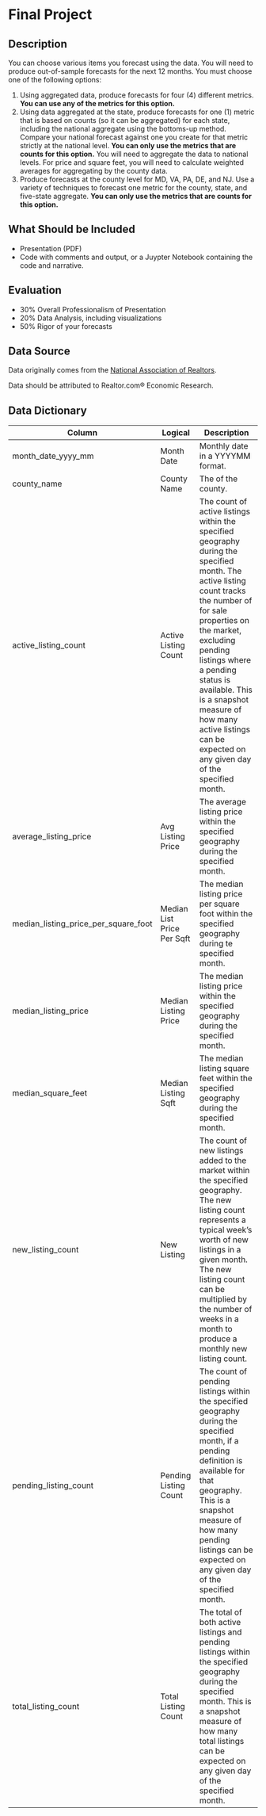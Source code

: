 # Final Project

## Description
You can choose various items you forecast using the data. You will need to produce out-of-sample forecasts for the next 12 months. You must choose one of the following options:

1. Using aggregated data, produce forecasts for four (4) different metrics. **You can use any of the metrics for this option.**
2. Using data aggregated at the state, produce forecasts for one (1) metric that is based on counts (so it can be aggregated) for each state, including the national aggregate using the bottoms-up method. Compare your national forecast against one you create for that metric strictly at the national level. **You can only use the metrics that are counts for this option.** You will need to aggregate the data to national levels. For price and square feet, you will need to calculate weighted averages for aggregating by the county data.
3. Produce forecasts at the county level for MD, VA, PA, DE, and NJ. Use a variety of techniques to forecast one metric for the county, state, and five-state aggregate. **You can only use the metrics that are counts for this option.**

## What Should be Included
- Presentation (PDF)
- Code with comments and output, or a Juypter Notebook containing the code and narrative.

## Evaluation
- 30% Overall Professionalism of Presentation
- 20% Data Analysis, including visualizations
- 50% Rigor of your forecasts

## Data Source
Data originally comes from the [National Association of Realtors](https://www.realtor.com/research/data/).

Data should be attributed to Realtor.com® Economic Research.

## Data Dictionary

|Column|Logical|Description|
|---|---|---|
|month_date_yyyy_mm|	Month Date|	Monthly date in a YYYYMM format.|
|county_name|	County Name|	The of the county.|
|active_listing_count	|Active Listing Count|	The count of active listings within the specified geography during the specified month. The active listing count tracks the number of for sale properties on the market, excluding pending listings where a pending status is available. This is a snapshot measure of how many active listings can be expected on any given day of the specified month.|
|average_listing_price|	Avg Listing Price|	The average listing price within the specified geography during the specified month.|
|median_listing_price_per_square_foot|	Median List Price Per Sqft|	The median listing price per square foot within the specified geography during te specified month.|
|median_listing_price	|Median Listing Price|	The median listing price within the specified geography during the specified month.|
|median_square_feet	|Median Listing Sqft	|The median listing square feet within the specified geography during the specified month.|
|new_listing_count	|New Listing |	The count of new listings added to the market within the specified geography. The new listing count represents a typical week’s worth of new listings in a given month. The new listing count can be multiplied by the number of weeks in a month to produce a monthly new listing count.|
|pending_listing_count|	Pending Listing Count	|The count of pending listings within the specified geography during the specified month, if a pending definition is available for that geography. This is a snapshot measure of how many pending listings can be expected on any given day of the specified month.|
|total_listing_count|	Total Listing Count	|The total of both active listings and pending listings within the specified geography during the specified month. This is a snapshot measure of how many total listings can be expected on any given day of the specified month.|
